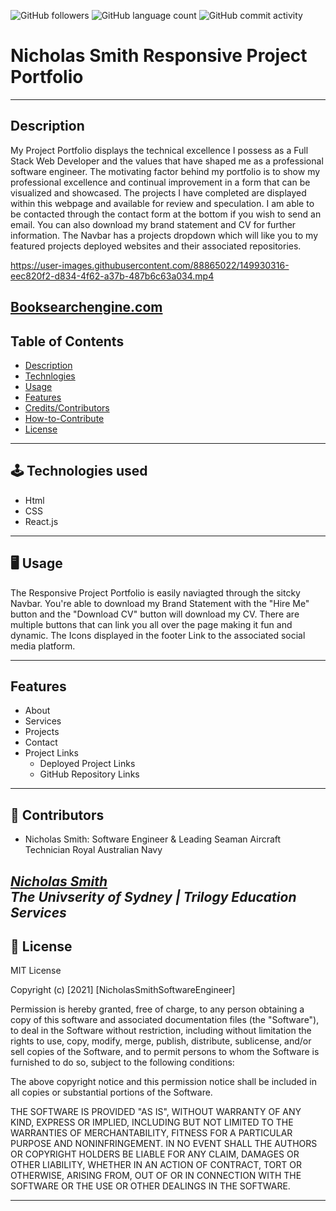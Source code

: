 
<img alt="GitHub followers" src="https://img.shields.io/github/followers/N1cholasSmith?style=social">     <img alt="GitHub language count" src="https://img.shields.io/github/languages/count/N1cholasSmith/horiseon-search-engine-optimization?style=social">     <img alt="GitHub commit activity" src="https://img.shields.io/github/commit-activity/w/N1cholasSmith/Project-Portfolio-React?style=social">


# Nicholas Smith Responsive Project Portfolio 

---
## Description
My Project Portfolio displays the technical excellence I possess as a Full Stack Web Developer and the values that have shaped me as a professional software engineer. The motivating factor behind my portfolio is to show my professional excellence and continual improvement in a form that can be visualized and showcased. The projects I have completed are displayed within this webpage and available for review and speculation. I am able to be contacted through the contact form at the bottom if you wish to send an email. You can also download my brand statement and CV for further information. The Navbar has a projects dropdown which will like you to my featured projects deployed websites and their associated repositories.

https://user-images.githubusercontent.com/88865022/149930316-eec820f2-d834-4f62-a37b-487b6c63a034.mp4

[Booksearchengine.com](https://book-serch-engine.herokuapp.com/)
---
## Table of Contents
- [Description](#description)
- [Technlogies](#technologies)
- [Usage](#usage)
- [Features](#features)
- [Credits/Contributors](#credits/contributors)
- [How-to-Contribute](#how-to-contribute)
- [License](#license)
---

<a name="technologies"></a>

## 🕹 Technologies used
- Html
- CSS
- React.js

---
<a name="usage"></a>

## 🖥 Usage

The Responsive Project Portfolio is easily naviagted through the sitcky Navbar. You're able to download my Brand Statement with the "Hire Me" button and the "Download CV" button will download my CV. There are multiple buttons that can link you all over the page making it fun and dynamic. The Icons displayed in the footer Link to the associated social media platform.

    
---
## Features
- About
- Services
- Projects
- Contact
- Project Links 
    - Deployed Project Links
    - GitHub Repository Links 


---
<a name="contributors"></a>

## 👥 Contributors
- Nicholas Smith: Software Engineer & Leading Seaman Aircraft Technician Royal Australian Navy

_[Nicholas Smith](https://github.com/N1cholasSmith)_ <br>
_The Univserity of Sydney | Trilogy Education Services_ <br>
---
<a name="license"></a>

## 🔖 License
MIT License

Copyright (c) [2021] [NicholasSmithSoftwareEngineer]

Permission is hereby granted, free of charge, to any person obtaining a copy
of this software and associated documentation files (the "Software"), to deal
in the Software without restriction, including without limitation the rights
to use, copy, modify, merge, publish, distribute, sublicense, and/or sell
copies of the Software, and to permit persons to whom the Software is
furnished to do so, subject to the following conditions:

The above copyright notice and this permission notice shall be included in all
copies or substantial portions of the Software.

THE SOFTWARE IS PROVIDED "AS IS", WITHOUT WARRANTY OF ANY KIND, EXPRESS OR
IMPLIED, INCLUDING BUT NOT LIMITED TO THE WARRANTIES OF MERCHANTABILITY,
FITNESS FOR A PARTICULAR PURPOSE AND NONINFRINGEMENT. IN NO EVENT SHALL THE
AUTHORS OR COPYRIGHT HOLDERS BE LIABLE FOR ANY CLAIM, DAMAGES OR OTHER
LIABILITY, WHETHER IN AN ACTION OF CONTRACT, TORT OR OTHERWISE, ARISING FROM,
OUT OF OR IN CONNECTION WITH THE SOFTWARE OR THE USE OR OTHER DEALINGS IN THE
SOFTWARE.

---

